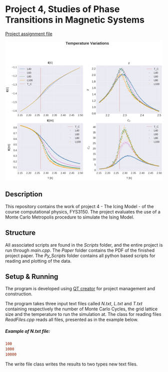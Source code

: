 # Project 4, Studies of Phase Transitions in Magnetic Systems
[Project assignment file](https://github.com/CompPhysics/ComputationalPhysics/blob/master/doc/Projects/2019/Project4/pdf/Project4.pdf)

![Image](Paper/Figures/Plot4.png)


## Description

This repository contains the work of project 4 - The Icing Model - of the course computational 
physics, FYS3150. The project evaluates the use of a Monte Carlo Metropolis procedure to simulate the Ising Model. 


## Structure

All associated scripts are found in the _Scripts_ folder, and the entire project is run through _main.cpp_. The _Paper_ folder contains the PDF of the finished project paper. The _Py_Scripts_ folder contains all python based scripts for reading and plotting of the data. 

## Setup & Running 

The program is developed using [QT creator](https://www.qt.io/download) for project management and construction.

The program takes three input text files called _N.txt_, _L.txt_ and _T.txt_ containing respectively the number of Monte Carlo Cycles, the grid lattice size and the temperature to run the simulation at. The class for reading files _ReadFiles.cpp_ reads all files, presented as in the example below.  

##### Example of _N.txt_ file:
```diff
100
1000
10000
```
The write file class writes the results to two types new text files.
